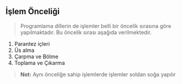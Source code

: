 ## İşlem Önceliği

> Programlama dillerin de işlemler belli bir öncelik sırasına göre yapılmaktadır.
> Bu öncelik sırası aşağıda verilmektedir.

1. Parantez içleri
2. Üs alma
3. Çarpma ve Bölme
4. Toplama ve Çıkarma

> **Not:** Aynı önceliğe sahip işlemlerde işlemler soldan soğa yapılır
